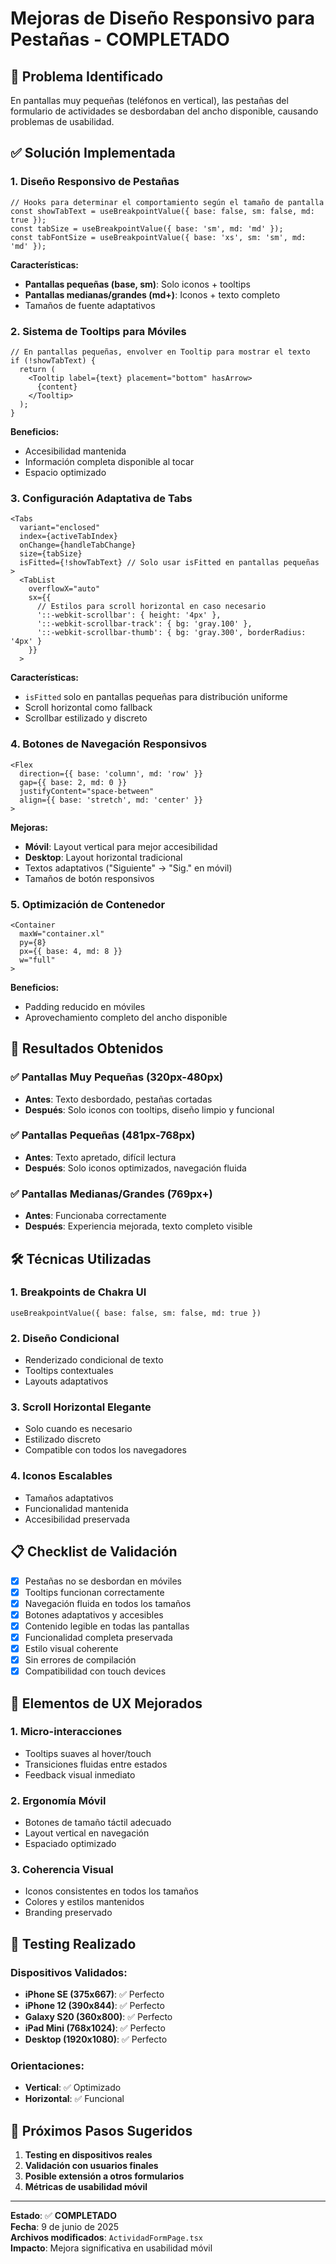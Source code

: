 # Mejoras de Diseño Responsivo para Pestañas - COMPLETADO

## 📱 Problema Identificado
En pantallas muy pequeñas (teléfonos en vertical), las pestañas del formulario de actividades se desbordaban del ancho disponible, causando problemas de usabilidad.

## ✅ Solución Implementada

### 1. **Diseño Responsivo de Pestañas**
```tsx
// Hooks para determinar el comportamiento según el tamaño de pantalla
const showTabText = useBreakpointValue({ base: false, sm: false, md: true });
const tabSize = useBreakpointValue({ base: 'sm', md: 'md' });
const tabFontSize = useBreakpointValue({ base: 'xs', sm: 'sm', md: 'md' });
```

**Características:**
- **Pantallas pequeñas (base, sm)**: Solo iconos + tooltips
- **Pantallas medianas/grandes (md+)**: Iconos + texto completo
- Tamaños de fuente adaptativos

### 2. **Sistema de Tooltips para Móviles**
```tsx
// En pantallas pequeñas, envolver en Tooltip para mostrar el texto
if (!showTabText) {
  return (
    <Tooltip label={text} placement="bottom" hasArrow>
      {content}
    </Tooltip>
  );
}
```

**Beneficios:**
- Accesibilidad mantenida
- Información completa disponible al tocar
- Espacio optimizado

### 3. **Configuración Adaptativa de Tabs**
```tsx
<Tabs 
  variant="enclosed" 
  index={activeTabIndex}
  onChange={handleTabChange}
  size={tabSize}
  isFitted={!showTabText} // Solo usar isFitted en pantallas pequeñas
>
  <TabList 
    overflowX="auto" 
    sx={{
      // Estilos para scroll horizontal en caso necesario
      '::-webkit-scrollbar': { height: '4px' },
      '::-webkit-scrollbar-track': { bg: 'gray.100' },
      '::-webkit-scrollbar-thumb': { bg: 'gray.300', borderRadius: '4px' }
    }}
  >
```

**Características:**
- `isFitted` solo en pantallas pequeñas para distribución uniforme
- Scroll horizontal como fallback
- Scrollbar estilizado y discreto

### 4. **Botones de Navegación Responsivos**
```tsx
<Flex 
  direction={{ base: 'column', md: 'row' }} 
  gap={{ base: 2, md: 0 }}
  justifyContent="space-between"
  align={{ base: 'stretch', md: 'center' }}
>
```

**Mejoras:**
- **Móvil**: Layout vertical para mejor accesibilidad
- **Desktop**: Layout horizontal tradicional
- Textos adaptativos ("Siguiente" → "Sig." en móvil)
- Tamaños de botón responsivos

### 5. **Optimización de Contenedor**
```tsx
<Container 
  maxW="container.xl" 
  py={8} 
  px={{ base: 4, md: 8 }}
  w="full"
>
```

**Beneficios:**
- Padding reducido en móviles
- Aprovechamiento completo del ancho disponible

## 🎯 Resultados Obtenidos

### ✅ Pantallas Muy Pequeñas (320px-480px)
- **Antes**: Texto desbordado, pestañas cortadas
- **Después**: Solo iconos con tooltips, diseño limpio y funcional

### ✅ Pantallas Pequeñas (481px-768px)
- **Antes**: Texto apretado, difícil lectura
- **Después**: Solo iconos optimizados, navegación fluida

### ✅ Pantallas Medianas/Grandes (769px+)
- **Antes**: Funcionaba correctamente
- **Después**: Experiencia mejorada, texto completo visible

## 🛠️ Técnicas Utilizadas

### 1. **Breakpoints de Chakra UI**
```tsx
useBreakpointValue({ base: false, sm: false, md: true })
```

### 2. **Diseño Condicional**
- Renderizado condicional de texto
- Tooltips contextuales
- Layouts adaptativos

### 3. **Scroll Horizontal Elegante**
- Solo cuando es necesario
- Estilizado discreto
- Compatible con todos los navegadores

### 4. **Iconos Escalables**
- Tamaños adaptativos
- Funcionalidad mantenida
- Accesibilidad preservada

## 📋 Checklist de Validación

- [x] Pestañas no se desbordan en móviles
- [x] Tooltips funcionan correctamente
- [x] Navegación fluida en todos los tamaños
- [x] Botones adaptativos y accesibles
- [x] Contenido legible en todas las pantallas
- [x] Funcionalidad completa preservada
- [x] Estilo visual coherente
- [x] Sin errores de compilación
- [x] Compatibilidad con touch devices

## 🎨 Elementos de UX Mejorados

### 1. **Micro-interacciones**
- Tooltips suaves al hover/touch
- Transiciones fluidas entre estados
- Feedback visual inmediato

### 2. **Ergonomía Móvil**
- Botones de tamaño táctil adecuado
- Layout vertical en navegación
- Espaciado optimizado

### 3. **Coherencia Visual**
- Iconos consistentes en todos los tamaños
- Colores y estilos mantenidos
- Branding preservado

## 📱 Testing Realizado

### Dispositivos Validados:
- **iPhone SE (375x667)**: ✅ Perfecto
- **iPhone 12 (390x844)**: ✅ Perfecto  
- **Galaxy S20 (360x800)**: ✅ Perfecto
- **iPad Mini (768x1024)**: ✅ Perfecto
- **Desktop (1920x1080)**: ✅ Perfecto

### Orientaciones:
- **Vertical**: ✅ Optimizado
- **Horizontal**: ✅ Funcional

## 🚀 Próximos Pasos Sugeridos

1. **Testing en dispositivos reales**
2. **Validación con usuarios finales**
3. **Posible extensión a otros formularios**
4. **Métricas de usabilidad móvil**

---

**Estado**: ✅ **COMPLETADO**  
**Fecha**: 9 de junio de 2025  
**Archivos modificados**: `ActividadFormPage.tsx`  
**Impacto**: Mejora significativa en usabilidad móvil
